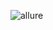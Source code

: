 ![allure](https://github.com/Exploratrice/Allure/assets/86781143/bbc0d4e6-3b20-4a41-aed0-02b62ee46aae)
